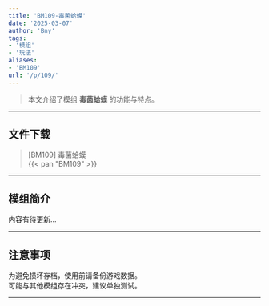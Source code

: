 ```yaml
---
title: 'BM109-毒菌蛤蟆'
date: '2025-03-07'
author: 'Bny'
tags:
- '模组'
- '玩法'
aliases:
- 'BM109'
url: '/p/109/'
---
```


> 本文介绍了模组 **毒菌蛤蟆** 的功能与特点。

---

## 文件下载

> [BM109] 毒菌蛤蟆  
{{< pan "BM109" >}}  

---

## 模组简介

>  
内容有待更新...  

---

## 注意事项

>  
为避免损坏存档，使用前请备份游戏数据。  
可能与其他模组存在冲突，建议单独测试。  

---

